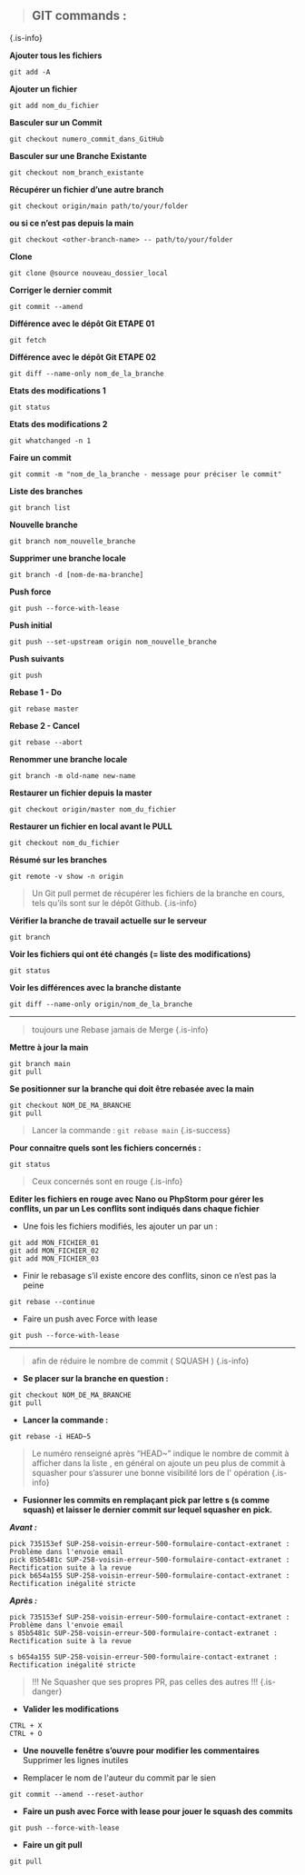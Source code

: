 > ## GIT commands : 
{.is-info}

**Ajouter tous les fichiers**
```
git add -A
```

**Ajouter un fichier**
```
git add nom_du_fichier
```

**Basculer sur un Commit**
```
git checkout numero_commit_dans_GitHub
```

**Basculer sur une Branche Existante**
```
git checkout nom_branch_existante
```

**Récupérer un fichier d’une autre branch**
```
git checkout origin/main path/to/your/folder
```

**ou si ce n’est pas depuis la main**
```
git checkout <other-branch-name> -- path/to/your/folder
```
  
**Clone**
```
git clone @source nouveau_dossier_local
```
  
**Corriger le dernier commit**
```
git commit --amend
```
  
**Différence avec le dépôt Git ETAPE 01**
```
git fetch
```
  
**Différence avec le dépôt Git ETAPE 02**
```
git diff --name-only nom_de_la_branche
```
  
**Etats des modifications 1**
```
git status
```
  
**Etats des modifications 2**
```
git whatchanged -n 1
```
  
**Faire un commit**
```
git commit -m "nom_de_la_branche - message pour préciser le commit"
```
  
**Liste des branches**
```
git branch list
```
  
**Nouvelle branche**
```
git branch nom_nouvelle_branche
```
  
**Supprimer une branche locale**
```
git branch -d [nom-de-ma-branche]
```
  
**Push force**
```
git push --force-with-lease
```
  
**Push initial**
```
git push --set-upstream origin nom_nouvelle_branche
```
  
**Push suivants**
```
git push
```
  
**Rebase 1 - Do**
```
git rebase master
```
  
**Rebase 2 - Cancel**
```
git rebase --abort
```
  
**Renommer une branche locale**
```
git branch -m old-name new-name
```
  
**Restaurer un fichier depuis la master**
```
git checkout origin/master nom_du_fichier
```
  
**Restaurer un fichier en local avant le PULL**
```
git checkout nom_du_fichier
```
  
**Résumé sur les branches**
```
git remote -v show -n origin
```


> Un Git pull permet de récupérer les fichiers de la branche en cours, tels qu’ils sont sur le dépôt Github.
{.is-info}

**Vérifier la branche de travail actuelle sur le serveur**
```
git branch
```


**Voir les fichiers qui ont été changés (= liste des modifications)**
```
git status
```


**Voir les différences avec la branche distante**
```
git diff --name-only origin/nom_de_la_branche
```



---


> toujours une Rebase jamais de Merge
{.is-info}

**Mettre à jour la main**
```
git branch main
git pull
```

**Se positionner sur la branche qui doit être rebasée avec la main**
```
git checkout NOM_DE_MA_BRANCHE
git pull
```

> Lancer la commande : `git rebase main`
{.is-success}


**Pour connaitre quels sont les fichiers concernés :**
```
git status
```

> Ceux concernés sont en rouge
{.is-info}



**Editer les fichiers en rouge avec Nano ou PhpStorm pour gérer les conflits, un par un
Les conflits sont indiqués dans chaque fichier**

- Une fois les fichiers modifiés, les ajouter un par un :

```
git add MON_FICHIER_01
git add MON_FICHIER_02
git add MON_FICHIER_03
```

- Finir le rebasage s’il existe encore des conflits, sinon ce n’est pas la peine
```
git rebase --continue
```

- Faire un push avec Force with lease
```
git push --force-with-lease
```


---


> afin de réduire le nombre de commit ( SQUASH )
{.is-info}
- **Se placer sur la branche en question :**
```
git checkout NOM_DE_MA_BRANCHE
git pull
```


- **Lancer la commande :**
```
git rebase -i HEAD~5
```


>  Le numéro renseigné après “HEAD~” indique le nombre de commit à afficher dans la liste , en général on ajoute un peu plus de commit à squasher pour s’assurer une bonne visibilité lors de l' opération
{.is-info}

 
- **Fusionner les commits en remplaçant pick par lettre s (s comme squash) et laisser le dernier commit sur lequel squasher en pick.**

***Avant :***
```
pick 735153ef SUP-258-voisin-erreur-500-formulaire-contact-extranet : Problème dans l'envoie email
pick 85b5481c SUP-258-voisin-erreur-500-formulaire-contact-extranet : Rectification suite à la revue
pick b654a155 SUP-258-voisin-erreur-500-formulaire-contact-extranet : Rectification inégalité stricte
```

***Après :***
```
pick 735153ef SUP-258-voisin-erreur-500-formulaire-contact-extranet : Problème dans l'envoie email
s 85b5481c SUP-258-voisin-erreur-500-formulaire-contact-extranet : Rectification suite à la revue

s b654a155 SUP-258-voisin-erreur-500-formulaire-contact-extranet : Rectification inégalité stricte
```

> !!! Ne Squasher que ses propres PR, pas celles des autres !!!
{.is-danger}


- **Valider les modifications**
```
CTRL + X
CTRL + O
```

- **Une nouvelle fenêtre s’ouvre pour modifier les commentaires**
Supprimer les lignes inutiles


- Remplacer le nom de l'auteur du commit par le sien
```
git commit --amend --reset-author
```

- **Faire un push avec Force with lease pour jouer le squash des commits**
```
git push --force-with-lease
```

- **Faire un git pull**
```
git pull
```

